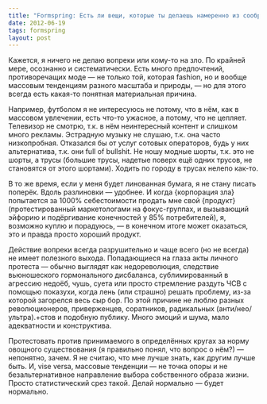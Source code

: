 ```yaml
---
title: "Formspring: Есть ли вещи, которые ты делаешь намеренно из соображений, что «нормальные люди так не делают»? (anatolik)"
date: 2012-06-19
tags: formspring
layout: post
---
```


Кажется, я ничего не делаю вопреки или кому-то на зло. По крайней мере, осознанно и систематически. Есть много предпочтений, противоречащих моде — не только той, которая fashion, но и вообще массовым тенденциям разного масштаба и природы, — но для этого всегда есть какая-то понятная материальная причина.

Например, футболом я не интересуюсь не потому, что в нём, как в массовом увлечении, есть что-то ужасное, а потому, что не цепляет. Телевизор не смотрю, т.к. в нём неинтересный контент и слишком много рекламы. Эстрадную музыку не слушаю, т.к. она часто низкопробная. Отказался бы от услуг сотовых операторов, будь у них альтернатива, т.к. они full of bullshit. Не ношу модные шорты, т.к. это не шорты, а трусы (большие трусы, надетые поверх ещё одних трусов, не становятся от этого шортами). Ходить по городу в трусах нелепо как-то.

В то же время, если у меня будет линованная бумага, я не стану писать поперёк. Вдоль разлиновки — удобнее. И когда {корпорация зла} попытается за 1000% себестоимости продать мне свой {продукт} (протестированный маркетологами на фокус-группах, и вызывающий эйфорию и подёргивание конечностей у 85% потребителей), я, возможно куплю и порадуюсь, — в конечном итоге может оказаться, это и правда просто хороший продукт.

Действие вопреки всегда разрушительно и чаще всего (но не всегда) не имеет полезного выхода. Попадающиеся на глаза акты личного протеста — обычно выглядят как недореволюция, следствие вьюношеского гормонального дисбаланса, сублимированный в агрессию недоёб, чушь, суета или просто стремление раздуть ЧСВ с помощью показухи, когда лень (или страшно) решать проблему, из-за которой загорелся весь сыр бор. По этой причине не люблю разных революционеров, приверженцев, соратников, радикальных (анти/нео/ультра).+стов и подобную публику. Много эмоций и шума, мало адекватности и конструктива.

Протестовать против принимаемого в определённых кругах за норму овощного существования (я правильно понял, что вопрос о нём?) — непонятно, зачем. Я не считаю, что мне лучше знать, как другим лучше быть. И, vise versa, массовые тенденции — не точка опоры и не безальтернативное направление выбора собственного образа жизни. Просто статистический срез такой. Делай нормально — будет нормально.
